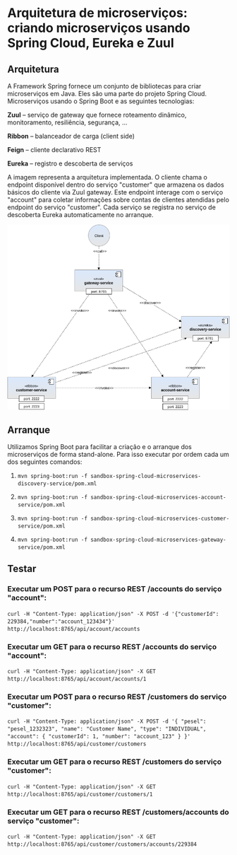 # Arquitetura de microserviços: criando microserviços usando Spring Cloud, Eureka e Zuul

## Arquitetura



A Framework Spring fornece um conjunto de bibliotecas para criar microserviços em Java. Eles são uma parte do projeto Spring Cloud. Microserviços usando o Spring Boot e as seguintes tecnologias:



**Zuul** –  serviço de gateway que fornece roteamento dinâmico, monitoramento, resiliência, segurança, ...

**Ribbon** – balanceador de carga (client side)

**Feign** – cliente declarativo REST

**Eureka** – registro e descoberta de serviços



A imagem representa a arquitetura implementada. O cliente chama o endpoint disponível dentro do serviço "customer" que armazena os dados básicos do cliente via Zuul gateway. Este endpoint interage com o serviço "account" para coletar informações sobre contas de clientes atendidas pelo endpoint do serviço "customer". Cada serviço se registra no serviço de descoberta Eureka automaticamente no arranque.



![alt text](arch.png "Arquitetura microserviços implementada")



## Arranque



Utilizamos Spring Boot para facilitar a criação e o arranque dos microserviços de forma stand-alone. Para isso executar por ordem cada um dos seguintes comandos:



1. ``mvn spring-boot:run -f sandbox-spring-cloud-microservices-discovery-service/pom.xml``

2. ``mvn spring-boot:run -f sandbox-spring-cloud-microservices-account-service/pom.xml``

3. ``mvn spring-boot:run -f sandbox-spring-cloud-microservices-customer-service/pom.xml``

4. ``mvn spring-boot:run -f sandbox-spring-cloud-microservices-gateway-service/pom.xml``



## Testar



### Executar um POST para o recurso REST /accounts do serviço "account":

``curl -H "Content-Type: application/json" -X POST -d '{"customerId": 229384,"number":"account_123434"}' http://localhost:8765/api/account/accounts``



### Executar um GET para o recurso REST /accounts do serviço "account":

``curl -H "Content-Type: application/json" -X GET http://localhost:8765/api/account/accounts/1``



### Executar um POST para o recurso REST /customers do serviço "customer":

``curl -H "Content-Type: application/json" -X POST -d '{ "pesel": "pesel_1232323", "name": "Customer Name", "type": "INDIVIDUAL", "account": { "customerId": 1, "number": "account_123" } }' http://localhost:8765/api/customer/customers``



### Executar um GET para o recurso REST /customers do serviço "customer":

``curl -H "Content-Type: application/json" -X GET http://localhost:8765/api/customer/customers/1``



### Executar um GET para o recurso REST /customers/accounts do serviço "customer":

``curl -H "Content-Type: application/json" -X GET http://localhost:8765/api/customer/customers/accounts/229384``






